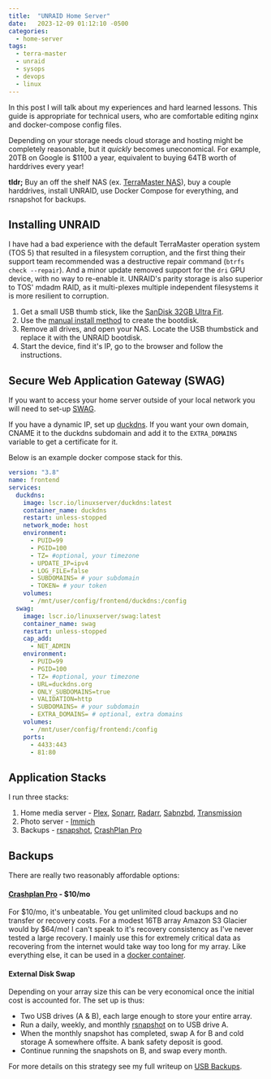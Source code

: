 ```yaml
---
title:  "UNRAID Home Server"
date:   2023-12-09 01:12:10 -0500
categories:
  - home-server
tags:
  - terra-master
  - unraid
  - sysops
  - devops
  - linux
---
```

In this post I will talk about my experiences and hard learned lessons. This
guide is appropriate for technical users, who are comfortable editing nginx and
docker-compose config files.

Depending on your storage needs cloud storage and hosting might be completely
reasonable, but it _quickly_ becomes uneconomical. For example, 20TB on Google
is $1100 a year, equivalent to buying 64TB worth of harddrives every year!

**tldr;** Buy an off the shelf NAS (ex. [TerraMaster NAS](https://www.terra-master.com/global/products/f5-422-10g-nas.html)),
buy a couple harddrives, install UNRAID, use Docker Compose for everything, and
rsnapshot for backups.

## Installing UNRAID
I have had a bad experience with the default TerraMaster operation system (TOS 5)
that resulted in a filesystem corruption, and the first thing their support team
recommended was a destructive repair command (`btrfs check --repair`). And a
minor update removed support for the `dri` GPU device, with no way to re-enable
it. UNRAID's parity storage is also superior to TOS' mdadm RAID, as it
multi-plexes multiple independent filesystems it is more resilient to
corruption.

 1. Get a small USB thumb stick, like the [SanDisk 32GB Ultra Fit](https://www.amazon.ca/dp/B077VXV323).
 2. Use the [manual install method](https://docs.unraid.net/unraid-os/getting-started/manual-install-method/) to create the bootdisk.
 3. Remove all drives, and open your NAS. Locate the USB thumbstick and replace it
    with the UNRAID bootdisk.
 4. Start the device, find it's IP, go to the browser and follow the instructions.

## Secure Web Application Gateway (SWAG)
If you want to access your home server outside of your local network you will
need to set-up [SWAG](https://docs.linuxserver.io/general/swag/).

If you have a dynamic IP, set up [duckdns](https://www.duckdns.org/). If you want
your own domain, CNAME it to the duckdns subdomain and add it to the `EXTRA_DOMAINS` variable to get a certificate for it.

Below is an example docker compose stack for this.
```yaml
version: "3.8"
name: frontend
services:
  duckdns:
    image: lscr.io/linuxserver/duckdns:latest
    container_name: duckdns
    restart: unless-stopped
    network_mode: host
    environment:
      - PUID=99
      - PGID=100
      - TZ= #optional, your timezone
      - UPDATE_IP=ipv4
      - LOG_FILE=false
      - SUBDOMAINS= # your subdomain
      - TOKEN= # your token
    volumes:
      - /mnt/user/config/frontend/duckdns:/config
  swag:
    image: lscr.io/linuxserver/swag:latest
    container_name: swag
    restart: unless-stopped
    cap_add:
      - NET_ADMIN
    environment:
      - PUID=99
      - PGID=100
      - TZ= #optional, your timezone
      - URL=duckdns.org
      - ONLY_SUBDOMAINS=true
      - VALIDATION=http
      - SUBDOMAINS= # your subdomain
      - EXTRA_DOMAINS= # optional, extra domains
    volumes:
      - /mnt/user/config/frontend:/config
    ports:
      - 4433:443
      - 81:80
```

## Application Stacks
I run three stacks:
 1. Home media server - [Plex](https://docs.linuxserver.io/images/docker-plex/), [Sonarr](https://docs.linuxserver.io/images/docker-sonarr), [Radarr](https://docs.linuxserver.io/images/docker-radarr/), [Sabnzbd](https://docs.linuxserver.io/images/docker-sabnzbd/), [Transmission](https://docs.linuxserver.io/images/docker-transmission/)
 2. Photo server - [Immich](https://github.com/immich-app/immich)
 3. Backups - [rsnapshot](https://docs.linuxserver.io/images/docker-rsnapshot/), [CrashPlan Pro](https://github.com/jlesage/docker-crashplan-pro)

## Backups
There are really two reasonably affordable options:

#### [Crashplan Pro](https://www.crashplan.com/crashplan-professional/) - $10/mo
For $10/mo, it's unbeatable. You get unlimited cloud backups and no transfer or
recovery costs. For a modest 16TB array Amazon S3 Glacier would by $64/mo! I
can't speak to it's recovery consistency as I've never tested a large recovery.
I mainly use this for extremely critical data as recovering from the internet
would take way too long for my array. Like everything else, it can be used in a
[docker container](https://github.com/jlesage/docker-crashplan-pro).

#### External Disk Swap
Depending on your array size this can be very economical once the initial cost
is accounted for. The set up is thus:
  - Two USB drives (A & B), each large enough to store your entire array.
  - Run a daily, weekly, and monthly [rsnapshot](https://rsnapshot.org/) on to
    USB drive A.
  - When the monthly snapshot has completed, swap A for B and cold storage A
    somewhere offsite. A bank safety deposit is good.
  - Continue running the snapshots on B, and swap every month.

For more details on this strategy see my full writeup on [USB Backups](/home-server/2023/12/08/unraid-usb-backups.html).
